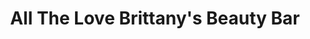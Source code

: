 ---
title: "All The Love Brittany's Beauty Bar"
url: /portales/all-the-love-brittanys-beauty-bar/
shop: Friseur
---